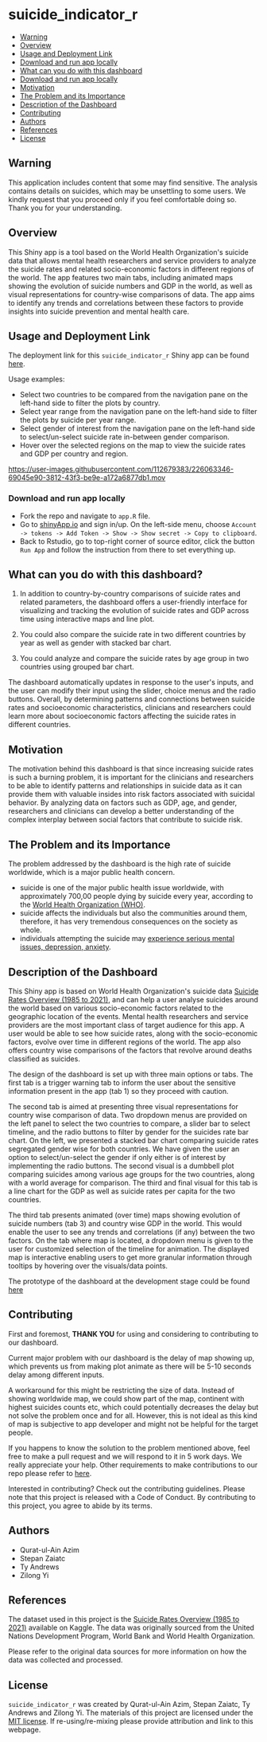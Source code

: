 # suicide_indicator_r

- [Warning](#warning)
- [Overview](#overview)
- [Usage and Deployment Link](#usage-and-deployment-link)
- [Download and run app locally](#download-and-run-app-locally)
- [What can you do with this dashboard](#what-can-you-do-with-this-dashboard)
- [Download and run app locally](#download-and-run-app-locally)
- [Motivation](#motivation)
- [The Problem and its Importance](#the-problem-and-its-importance)
- [Description of the Dashboard](#description-of-the-dashboard)
- [Contributing](#contributing)
- [Authors](#authors)
- [References](#references)
- [License](#license)

## Warning

This application includes content that some may find sensitive. The analysis contains details on suicides, which may be unsettling to some users. We kindly request that you proceed only if you feel comfortable doing so. Thank you for your understanding.

## Overview

This Shiny app is a tool based on the World Health Organization's suicide data that allows mental health researchers and service providers to analyze the suicide rates and related socio-economic factors in different regions of the world. The app features two main tabs, including animated maps showing the evolution of suicide numbers and GDP in the world, as well as visual representations for country-wise comparisons of data. The app aims to identify any trends and correlations between these factors to provide insights into suicide prevention and mental health care.

## Usage and Deployment Link
The deployment link for this `suicide_indicator_r` Shiny app can be found [here](https://zaiatc-stepan.shinyapps.io/suicide_indicator_r/).

Usage examples:
- Select two countries to be compared from the navigation pane on the left-hand side to filter the plots by country.
- Select year range from the navigation pane on the left-hand side to filter the plots by suicide per year range.
- Select gender of interest from the navigation pane on the left-hand side to select/un-select suicide rate in-between gender comparison.
- Hover over the selected regions on the map to view the suicide rates and GDP per country and region.

https://user-images.githubusercontent.com/112679383/226063346-69045e90-3812-43f3-be9e-a172a6877db1.mov

### Download and run app locally

- Fork the repo and navigate to `app.R` file. 
- Go to [shinyApp.io](https://www.shinyapps.io/) and sign in/up. On the left-side menu, choose `Account -> tokens -> Add Token -> Show -> Show secret -> Copy to clipboard`. 
- Back to Rstudio, go to top-right corner of source editor, click the button `Run App` and follow the instruction from there to set everything up.

## What can you do with this dashboard?

1.	In addition to country-by-country comparisons of suicide rates and related parameters, the dashboard offers a user-friendly interface for visualizing and tracking the evolution of suicide rates and GDP across time using interactive maps and line plot.

2.	You could also compare the suicide rate in two different countries by year as well as gender with stacked bar chart.

3.	You could analyze and compare the suicide rates by age group in two countries using grouped bar chart.

The dashboard automatically updates in response to the user's inputs, and the user can modify their input using the slider, choice menus and the radio buttons. Overall, by determining patterns and connections between suicide rates and socioeconomic characteristics, clinicians and researchers could learn more about socioeconomic factors affecting the suicide rates in different countries.

## Motivation

The motivation behind this dashboard is that since increasing suicide rates is such a burning problem, it is important for the clinicians and researchers to be able to identify patterns and relationships in suicide data as it can provide them with valuable insides into risk factors associated with suicidal behavior. By analyzing data on factors such as GDP, age, and gender, researchers and clinicians can develop a better understanding of the complex interplay between social factors that contribute to suicide risk.

## The Problem and its Importance

The problem addressed by the dashboard is the high rate of suicide worldwide, which is a major public health concern.

-	suicide is one of the major public health issue worldwide, with approximately 700,00 people dying by suicide every year, according to the [World Health Organization (WHO)](https://www.who.int/health-topics/suicide).
-	suicide affects the individuals but also the communities around them, therefore, it has very tremendous consequences on the society as whole.
-	individuals attempting the suicide may [experience serious mental issues, depression, anxiety](https://www.cdc.gov/suicide/facts/index.html).

## Description of the Dashboard

This Shiny app is based on World Health Organization's suicide data [Suicide Rates Overview (1985 to 2021)](https://www.kaggle.com/datasets/omkargowda/suicide-rates-overview-1985-to-2021), and can help a user analyse suicides around the world based on various socio-economic factors related to the geographic location of the events. Mental health researchers and service providers are the most important class of target audience for this app. A user would be able to see how suicide rates, along with the socio-economic factors, evolve over time in different regions of the world. The app also offers country wise comparisons of the factors that revolve around deaths classified as suicides.

The design of the dashboard is set up with three main options or tabs. The first tab is a trigger warning tab to inform the user about the sensitive information present in the app (tab 1) so they proceed with caution. 

The second tab is aimed at presenting three visual representations for country wise comparison of data. Two dropdown menus are provided on the left panel to select the two countries to compare, a slider bar to select timeline, and the radio buttons to filter by gender for the suicides rate bar chart. On the left, we presented a stacked bar chart comparing suicide rates segregated gender wise for both countries. We have given the user an option to select/un-select the gender if only either is of interest by implementing the radio buttons. The second visual is a dumbbell plot comparing suicides among various age groups for the two countries, along with a world average for comparison. The third and final visual for this tab is a line chart for the GDP as well as suicide rates per capita for the two countries.

The third tab presents animated (over time) maps showing evolution of suicide numbers (tab 3) and country wise GDP in the world. This would enable the user to see any trends and correlations (if any) between the two factors. On the tab where map is located, a dropdown menu is given to the user for customized selection of the timeline for animation. The displayed map is interactive enabling users to get more granular information through tooltips by hovering over the visuals/data points.

The prototype of the dashboard at the development stage could be found [here](https://github.com/UBC-MDS/suicide_indicator_r/blob/main/archived/img/dash_design.png)

## Contributing

First and foremost, **THANK YOU** for using and considering to contributing to our dashboard. 

Current major problem with our dashboard is the delay of map showing up, which prevents us from making plot animate as there will be 5-10 seconds delay among different inputs. 

A workaround for this might be restricting the size of data. Instead of showing worldwide map, we could show part of the map, continent with highest suicides counts etc, which could potentially decreases the delay but not solve the problem once and for all. However, this is not ideal as this kind of map is subjective to app developer and might not be helpful for the target people. 

If you happens to know the solution to the problem mentioned above, feel free to make a pull request and we will respond to it in 5 work days. We really appreciate your help. Other requirements to make contributions to our repo please refer to [here](https://github.com/UBC-MDS/suicide_indicator_r/blob/main/CONTRIBUTING.md).

Interested in contributing? Check out the contributing guidelines. Please note that this project is released with a Code of Conduct. By contributing to this project, you agree to abide by its terms.

## Authors

- Qurat-ul-Ain Azim
- Stepan Zaiatc
- Ty Andrews
- Zilong Yi

## References

The dataset used in this project is the [Suicide Rates Overview (1985 to 2021)](https://www.kaggle.com/datasets/omkargowda/suicide-rates-overview-1985-to-2021) available on Kaggle. The data was originally sourced from the United Nations Development Program, World Bank and World Health Organization.

Please refer to the original data sources for more information on how the data was collected and processed.

## License 

`suicide_indicator_r` was created by Qurat-ul-Ain Azim, Stepan Zaiatc, Ty Andrews and Zilong Yi. The materials of this project are licensed under the [MIT license](https://github.com/UBC-MDS/suicide_indicator_r/blob/main/LICENSE). If re-using/re-mixing please provide attribution and link to this webpage.
